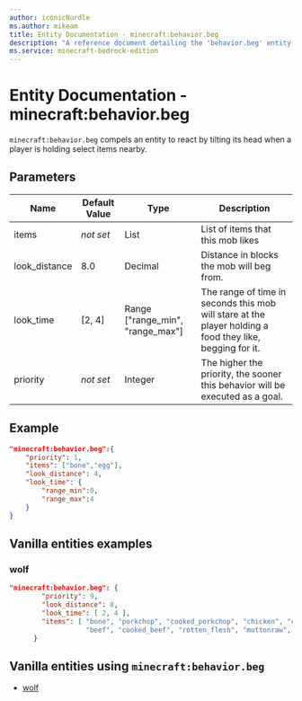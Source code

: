 ```yaml
---
author: iconicNurdle
ms.author: mikeam
title: Entity Documentation - minecraft:behavior.beg
description: "A reference document detailing the 'behavior.beg' entity goal"
ms.service: minecraft-bedrock-edition
---
```


# Entity Documentation - minecraft:behavior.beg

`minecraft:behavior.beg` compels an entity to react by tilting its head when a player is holding select items nearby.

## Parameters

|Name |Default Value  |Type  |Description  |
|---------|---------|---------|---------|
|items|*not set* |List |List of items that this mob likes |
|look_distance|8.0 |Decimal |Distance in blocks the mob will beg from. |
|look_time |[2, 4]|Range ["range_min", "range_max"] |The range of time in seconds this mob will stare at the player holding a food they like, begging for it. |
|priority|*not set*|Integer|The higher the priority, the sooner this behavior will be executed as a goal.|

## Example

```json
"minecraft:behavior.beg":{
    "priority": 1,
    "items": ["bone","egg"],
    "look_distance": 4,
    "look_time": {
        "range_min":0,
        "range_max":4
    }
}
```

## Vanilla entities examples

### wolf

```json
"minecraft:behavior.beg": {
        "priority": 9,
        "look_distance": 8,
        "look_time": [ 2, 4 ],
        "items": [ "bone", "porkchop", "cooked_porkchop", "chicken", "cooked_chicken", 
                   "beef", "cooked_beef", "rotten_flesh", "muttonraw", "muttoncooked", "rabbit", "cooked_rabbit" ]
      }
```

## Vanilla entities using `minecraft:behavior.beg`

- [wolf](../../../../Source/VanillaBehaviorPack_Snippets/entities/wolf.md)
